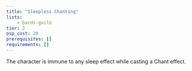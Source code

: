```yaml
---
title: "Sleepless Chanting"
lists:
    - bards-guild
tier: 2
osp_cost: 20
prerequisites: []
requirements: []
---
```

The character is immune to any sleep effect while casting a Chant effect.
